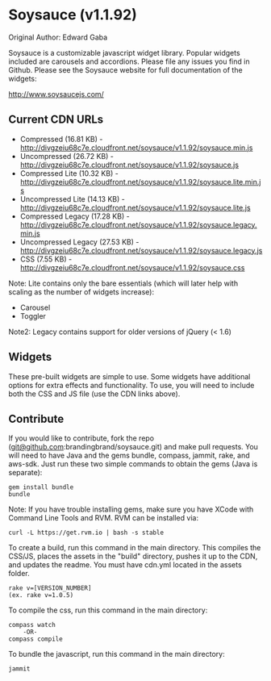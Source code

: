 # Soysauce (v1.1.92)
Original Author: Edward Gaba

Soysauce is a customizable javascript widget library. Popular widgets included are carousels and accordions. Please file any issues you find in Github. Please see the Soysauce website for full documentation of the widgets:

http://www.soysaucejs.com/

## Current CDN URLs
* Compressed (16.81 KB) - http://divgzeiu68c7e.cloudfront.net/soysauce/v1.1.92/soysauce.min.js
* Uncompressed (26.72 KB) - http://divgzeiu68c7e.cloudfront.net/soysauce/v1.1.92/soysauce.js
* Compressed Lite (10.32 KB) - http://divgzeiu68c7e.cloudfront.net/soysauce/v1.1.92/soysauce.lite.min.js
* Uncompressed Lite (14.13 KB) - http://divgzeiu68c7e.cloudfront.net/soysauce/v1.1.92/soysauce.lite.js
* Compressed Legacy (17.28 KB) - http://divgzeiu68c7e.cloudfront.net/soysauce/v1.1.92/soysauce.legacy.min.js
* Uncompressed Legacy (27.53 KB) - http://divgzeiu68c7e.cloudfront.net/soysauce/v1.1.92/soysauce.legacy.js
* CSS (7.55 KB) - http://divgzeiu68c7e.cloudfront.net/soysauce/v1.1.92/soysauce.css

Note: Lite contains only the bare essentials (which will later help with scaling as the number of widgets increase):
* Carousel
* Toggler

Note2: Legacy contains support for older versions of jQuery (< 1.6)

## Widgets
These pre-built widgets are simple to use. Some widgets have additional options for extra effects and functionality. To use, you will need to include both the CSS and JS file (use the CDN links above).

## Contribute
If you would like to contribute, fork the repo (git@github.com:brandingbrand/soysauce.git) and make pull requests. You will need to have Java and the gems bundle, compass, jammit, rake, and aws-sdk. Just run these two simple commands to obtain the gems (Java is separate):

	gem install bundle
	bundle

Note: If you have trouble installing gems, make sure you have XCode with Command Line Tools and RVM. RVM can be installed via:

	curl -L https://get.rvm.io | bash -s stable

To create a build, run this command in the main directory. This compiles the CSS/JS, places the assets in the "build" directory, pushes it up to the CDN, and updates the readme. You must have cdn.yml located in the assets folder.

	rake v=[VERSION_NUMBER]
	(ex. rake v=1.0.5)

To compile the css, run this command in the main directory:

	compass watch
		-OR-
	compass compile

To bundle the javascript, run this command in the main directory:

	jammit
